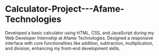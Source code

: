 # Calculator-Project---Afame-Technologies
Developed a basic calculator using HTML, CSS, and JavaScript during my Web Developer Internship at Afame Technologies. Designed a responsive interface with core functionalities like addition, subtraction, multiplication, and division, enhancing my front-end development skills.
